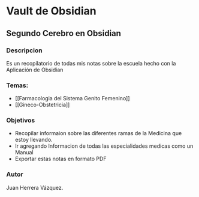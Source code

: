 # Vault de Obsidian
## Segundo Cerebro en Obsidian

### Descripcion

Es un recopilatorio de todas mis notas sobre la escuela hecho con la Aplicación de Obsidian

### Temas:
- [[Farmacologia del Sistema Genito Femenino]]
- [[Gineco-Obstetricia]]
### Objetivos
- Recopilar informaion sobre las diferentes ramas de la Medicina que estoy llevando.
- Ir agregando Informacion de todas las especialidades medicas como un Manual
- Exportar estas notas en formato PDF

### Autor
Juan Herrera Vázquez.